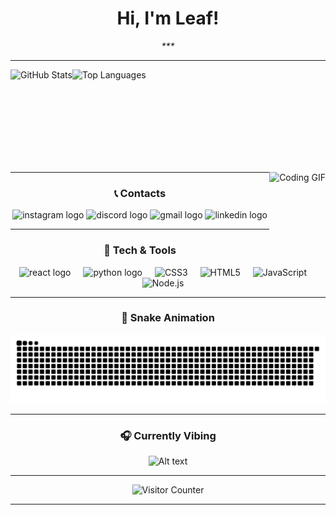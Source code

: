 <h1 align="center">Hi, I'm Leaf!</h1>

<p align="center">
  <em>
***
  </em>
</p>

---

<div align="center">
  
<!-- GitHub Stats and Top Languages -->
<div style="display: flex; align-items: center;">
    <img 
        src="https://github-readme-stats.vercel.app/api?username=leafwithf&hide_title=false&hide_rank=false&show_icons=true&include_all_commits=true&count_private=true&disable_animations=false&theme=dracula&locale=en&hide_border=false" 
        height="150" 
        alt="GitHub Stats" 
    />
    <img 
        src="https://github-readme-stats.vercel.app/api/top-langs?username=leafwithf&locale=en&hide_title=false&layout=compact&card_width=320&langs_count=5&theme=dracula&hide_border=false" 
        height="150" 
        alt="Top Languages" 
    />
</div>


<!-- Fun GIF on the Right -->
<img 
    align="right" 
    height="150" 
    src="https://images-wixmp-ed30a86b8c4ca887773594c2.wixmp.com/f/b7d693d4-547c-4e15-ba8d-d1e57692a6bc/d6fso2y-a1d44005-a031-4e15-9fdb-66990d6d4594.gif?token=eyJ0eXAiOiJKV1QiLCJhbGciOiJIUzI1NiJ9.eyJpc3MiOiJ1cm46YXBwOjdlMGQxODg5ODIyNjQzNzNhNWYwZDQxNWVhMGQyNmUwIiwic3ViIjoidXJuOmFwcDo3ZTBkMTg4OTgyMjY0MzczYTVmMGQ0MTVlYTBkMjZlMCIsImF1ZCI6WyJ1cm46c2VydmljZTpmaWxlLmRvd25sb2FkIl0sIm9iaiI6W1t7InBhdGgiOiIvZi9iN2Q2OTNkNC01NDdjLTRlMTUtYmE4ZC1kMWU1NzY5MmE2YmMvZDZmc28yeS1hMWQ0NDAwNS1hMDMxLTRlMTUtOWZkYi02Njk5MGQ2ZDQ1OTQuZ2lmIn1dXX0.-DdhU3Vm0kVuGCbGAwygfz6mx59Ty9mI_wQlECpdKDA" 
    alt="Coding GIF" 
/>



---

### 📞 Contacts

<div align="center">
<a href="https://www.instagram.com/seuusuario" target="_blank" style="text-decoration: none; outline: none;">
  <img src="https://raw.githubusercontent.com/maurodesouza/profile-readme-generator/master/src/assets/icons/social/instagram/default.svg" width="50" height="35" alt="instagram logo" />
</a>
<a href="https://discord.com/users/seuusuario" target="_blank" style="text-decoration: none; outline: none;">
  <img src="https://raw.githubusercontent.com/maurodesouza/profile-readme-generator/master/src/assets/icons/social/discord/default.svg" width="50" height="35" alt="discord logo" />
</a>
<a href="mailto:seuemail@gmail.com" target="_blank" style="text-decoration: none; outline: none;">
  <img src="https://raw.githubusercontent.com/maurodesouza/profile-readme-generator/master/src/assets/icons/social/gmail/default.svg" width="50" height="35" alt="gmail logo" />
</a>
<a href="https://www.linkedin.com/in/seuusuario" target="_blank" style="text-decoration: none; outline: none;">
  <img src="https://raw.githubusercontent.com/maurodesouza/profile-readme-generator/master/src/assets/icons/social/linkedin/default.svg" width="50" height="35" alt="linkedin logo" />
</a>

</div>

---

### 🔧 Tech & Tools

<div align="center">

  <img src="https://cdn.jsdelivr.net/gh/devicons/devicon/icons/react/react-original.svg" height="40" alt="react logo"  />
  <img width="12" />
  <img src="https://cdn.jsdelivr.net/gh/devicons/devicon/icons/python/python-original.svg" height="40" alt="python logo"  />
  <img width="12" />
  <img src="https://cdn.jsdelivr.net/gh/devicons/devicon/icons/css3/css3-original.svg" height="30" alt="CSS3" />
  <img width="12" />
  <img src="https://cdn.jsdelivr.net/gh/devicons/devicon/icons/html5/html5-original.svg" height="30" alt="HTML5" />
  <img width="12" />
  <img src="https://cdn.jsdelivr.net/gh/devicons/devicon/icons/javascript/javascript-original.svg" height="30" alt="JavaScript" />
  <img width="12" />
  <img src="https://cdn.jsdelivr.net/gh/devicons/devicon/icons/nodejs/nodejs-original.svg" height="30" alt="Node.js" />
  <img width="12" />
</div>

---

### 🐍 Snake Animation

<p align="center">
  <img src="https://raw.githubusercontent.com/mayasrl/mayasrl/output/snake.svg" alt="Snake animation" />
</p>

---

### 🎧 Currently Vibing

<div align="center">

![Alt text](https://spotify-recently-played-readme.vercel.app/api?user=31rlzijog3nfepwwh6gqwn3lumeq&count=5)

</div>

---

<p align="center">
  <img src="https://profile-counter.glitch.me/leafthwithf/count.svg?" alt="Visitor Counter" />
</p>

---
